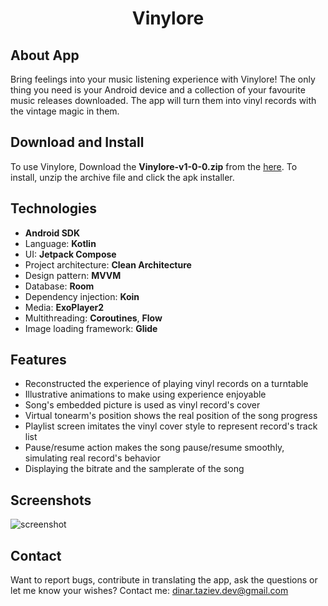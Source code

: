 <h1 align="center">Vinylore</h1>
<h3 align="center"></h3>
</p>

## About App

Bring feelings into your music listening experience with Vinylore!
The only thing you need is your Android device and a collection of your favourite music releases downloaded. The app will turn them into vinyl records with the vintage magic in them.

## Download and Install

To use Vinylore, Download the **Vinylore-v1-0-0.zip**  from the [here](https://github.com/astat1cc/Vinylore/releases/latest). To install, unzip the archive file and click the apk installer.
 
 ## **Technologies**
- **Android SDK**
- Language: **Kotlin**
- UI: **Jetpack Compose**
- Project architecture: **Clean Architecture**
- Design pattern: **MVVM**
- Database: **Room**
- Dependency injection: **Koin**
- Media: **ExoPlayer2**
- Multithreading: **Coroutines**, **Flow**
- Image loading framework: **Glide** 

## **Features**
- Reconstructed the experience of playing vinyl records on a turntable
- Illustrative animations to make using experience enjoyable
- Song's embedded picture is used as vinyl record's  cover
- Virtual tonearm's position shows the real position of the song progress
- Playlist screen imitates the vinyl cover style to represent record's track list
- Pause/resume action makes the song pause/resume smoothly, simulating real record's behavior
- Displaying the bitrate and the samplerate of the song


## **Screenshots**
![screenshot](https://user-images.githubusercontent.com/94394251/230907891-8d442969-c428-4729-ad6c-3072f636ebd3.jpg)

## **Contact**

Want to report bugs, contribute in translating the app, ask the questions or let me know your wishes? Contact me: dinar.taziev.dev@gmail.com
</p>
</p>
